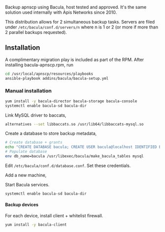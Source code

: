 Backup apnscp using Bacula, host tested and approved. It's the same solution used internally with Apis Networks since 2010.

This distribution allows for 2 simultaneous backup tasks. Servers are filed under `/etc/bacula/conf.d/servers/n`  where n is 1 or 2 (or more if more than 2 parallel backups requested).

## Installation

A complimentary migration play is included as part of the RPM. After installing bacula-apnscp.rpm, run

```bash
cd /usr/local/apnscp/resources/playbooks
ansible-playbook addins/bacula/bacula-setup.yml
```



### Manual installation

```bash
yum install -y bacula-director bacula-storage bacula-console
systemctl enable bacula-sd bacula-dir
```

Link MySQL driver to baccats,

```bash
alternatives --set libbaccats.so /usr/lib64/libbaccats-mysql.so
```

Create a database to store backup metadata,

```bash
# Create database + grants
echo "CREATE DATABASE bacula; CREATE USER bacula@localhost IDENTIFIED BY 'somepassword';" | mysql
# Populate database
env db_name=bacula /usr/libexec/bacula/make_bacula_tables mysql 
```

Edit `/etc/bacula/conf.d/database.conf`. Set these credentials.

Add a new machine,

Start Bacula services.

```bash
systemctl enable bacula-sd bacula-dir
```

#### Backup devices
For each device, install client + whitelist firewall.
```bash
yum install -y bacula-client
```
